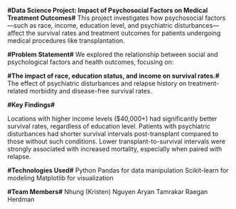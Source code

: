 **#Data Science Project: Impact of Psychosocial Factors on Medical Treatment Outcomes#**
This project investigates how psychosocial factors—such as race, income, education level, and psychiatric disturbances—affect the survival rates and treatment outcomes for patients undergoing medical procedures like transplantation.

**#Problem Statement#**
We explored the relationship between social and psychological factors and health outcomes, focusing on:

**#The impact of race, education status, and income on survival rates.#**
The effect of psychiatric disturbances and relapse history on treatment-related morbidity and disease-free survival rates.

**#Key Findings#**

Locations with higher income levels ($40,000+) had significantly better survival rates, regardless of education level.
Patients with psychiatric disturbances had shorter survival intervals post-transplant compared to those without such conditions.
Lower transplant-to-survival intervals were strongly associated with increased mortality, especially when paired with relapse.

**#Technologies Used#**
Python
Pandas for data manipulation
Scikit-learn for modeling
Matplotlib for visualization

**#Team Members#**
Nhung (Kristen) Nguyen
Aryan Tamrakar
Raegan Herdman
